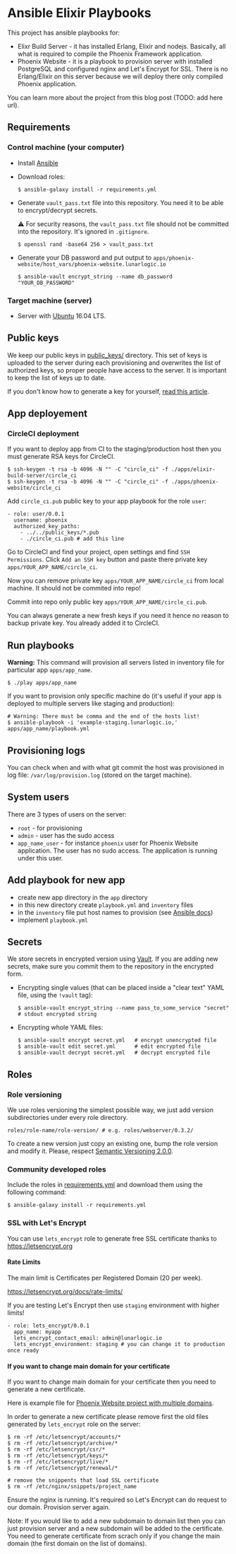 # Ansible Elixir Playbooks

This project has ansible playbooks for:

* Elixr Build Server - it has installed Erlang, Elixir and nodejs. Basically, all what is required to compile the Phoenix Framework application.
* Phoenix Website - it is a playbook to provision server with installed PostgreSQL and configured nginx and Let's Encrypt for SSL. There is no Erlang/Elixir on this server because we will deploy there only compiled Phoenix application.

You can learn more about the project from this blog post (TODO: add here url).

## Requirements

### Control machine (your computer)

* Install [Ansible](https://www.ansible.com/)

* Download roles:

  ```shell
  $ ansible-galaxy install -r requirements.yml
  ```

* Generate `vault_pass.txt` file into this repository. You need it to be able to encrypt/decrypt secrets.

  :warning: For security reasons, the `vault_pass.txt` file should not be committed into the repository. It's ignored in `.gitignore`.

  ```shell
  $ openssl rand -base64 256 > vault_pass.txt
  ```

* Generate your DB password and put output to `apps/phoenix-website/host_vars/phoenix-website.lunarlogic.io`

  ```shell
  $ ansible-vault encrypt_string --name db_password "YOUR_DB_PASSWORD"
  ```

### Target machine (server)

* Server with [Ubuntu](https://www.ubuntu.com/) 16.04 LTS.

## Public keys

We keep our public keys in [public_keys/] directory. This set of keys is uploaded to the server during each provisioning
and overwrites the list of authorized keys, so proper people have access to the server. It is important to keep
the list of keys up to date.

If you don't know how to generate a key for yourself,
[read this article](https://help.github.com/articles/connecting-to-github-with-ssh/).

## App deployement

### CircleCI deployment

If you want to deploy app from CI to the staging/production host then you must generate RSA keys for CircleCI.

```shell
$ ssh-keygen -t rsa -b 4096 -N "" -C "circle_ci" -f ./apps/elixir-build-server/circle_ci
$ ssh-keygen -t rsa -b 4096 -N "" -C "circle_ci" -f ./apps/phoenix-website/circle_ci
```

Add `circle_ci.pub` public key to your app playbook for the role `user`:

```
- role: user/0.0.1
  username: phoenix
  authorized_key_paths:
    - ../../public_keys/*.pub
    - ./circle_ci.pub # add this line
```

Go to CircleCI and find your project, open settings and find `SSH Permissions`. Click `Add an SSH key` button and paste there private key `apps/YOUR_APP_NAME/circle_ci`.

Now you can remove private key `apps/YOUR_APP_NAME/circle_ci` from local machine. It should not be commited into repo!

Commit into repo only public key `apps/YOUR_APP_NAME/circle_ci.pub`.

You can always generate a new fresh keys if you need it hence no reason to backup private key. You already added it to CircleCI.

## Run playbooks

__Warning:__ This command will provision all servers listed in inventory file for particular app `apps/app_name`.

```shell
$ ./play apps/app_name
```

If you want to provision only specific machine do (it's useful if your app is deployed to multiple servers like staging and production):

```shell
# Warning: There must be comma and the end of the hosts list!
$ ansible-playbook -i 'example-staging.lunarlogic.io,' apps/app_name/playbook.yml
```

## Provisioning logs

You can check when and with what git commit the host was provisioned in log file: `/var/log/provision.log` (stored on the target machine).

## System users

There are 3 types of users on the server:

* `root` - for provisioning
* `admin` - user has the sudo access
* `app_name_user` - for instance `phoenix` user for Phoenix Website application. The user has no sudo access. The application is running under this user.

## Add playbook for new app

* create new app directory in the `app` directory
* in this new directory create `playbook.yml` and `inventory` files
* in the `inventory` file put host names to provision (see [Ansible docs](http://docs.ansible.com/ansible/intro_inventory.html))
* implement `playbook.yml`

## Secrets

We store secrets in encrypted version using [Vault]. If you are adding new secrets, make sure you commit them to the repository in the encrypted form.

* Encrypting single values (that can be placed inside a "clear text" YAML file, using the `!vault` tag):

  ```shell
  $ ansible-vault encrypt_string --name pass_to_some_service "secret"  # stdout encrypted string
  ```

* Encrypting whole YAML files:

  ```shell
  $ ansible-vault encrypt secret.yml   # encrypt unencrypted file
  $ ansible-vault edit secret.yml      # edit encrypted file
  $ ansible-vault decrypt secret.yml   # decrypt encrypted file
  ```

## Roles

### Role versioning

We use roles versioning the simplest possible way, we just add version subdirectories under every role directory.

```shell
roles/role-name/role-version/ # e.g. roles/webserver/0.3.2/
```

To create a new version just copy an existing one, bump the role version and modify it.
Please, respect [Semantic Versioning 2.0.0].

### Community developed roles

Include the roles in [requirements.yml] and download them using the following command:

```shell
$ ansible-galaxy install -r requirements.yml
```

### SSL with Let's Encrypt

You can use `lets_encrypt` role to generate free SSL certificate thanks to https://letsencrypt.org

#### Rate Limits

The main limit is Certificates per Registered Domain (20 per week).

https://letsencrypt.org/docs/rate-limits/

If you are testing Let's Encrypt then use `staging` environment with higher limits!

```
- role: lets_encrypt/0.0.1
  app_name: myapp
  lets_encrypt_contact_email: admin@lunarlogic.io
  lets_encrypt_environment: staging # you can change it to production once ready
```

#### If you want to change main domain for your certificate

If you want to change main domain for your certificate then you need to generate a new certificate.

Here is example file for [Phoenix Website project with multiple domains](apps/phoenix-website/host_vars/phoenix-website.lunarlogic.io).

In order to generate a new certificate please remove first the old files generated by `lets_encrypt` role on the server:

```shell
$ rm -rf /etc/letsencrypt/accounts/*
$ rm -rf /etc/letsencrypt/archive/*
$ rm -rf /etc/letsencrypt/csr/*
$ rm -rf /etc/letsencrypt/keys/*
$ rm -rf /etc/letsencrypt/live/*
$ rm -rf /etc/letsencrypt/renewal/*

# remove the snippents that load SSL certificate
$ rm -rf /etc/nginx/snippets/project_name
```

Ensure the nginx is running. It's required so Let's Encrypt can do request to our domain.
Provision server again.

Note: If you would like to add a new subdomain to domain list then you can just provision server and a new subdomain will be added to the certificate. You need to generate certificate from scrach only if you change the main domain (the first domain on the list of domains).


[Vault]: http://docs.ansible.com/ansible/playbooks_vault.html
[public_keys/]: public_keys/
[requirements.yml]: requirements.yml
[Semantic Versioning 2.0.0]: http://semver.org/
